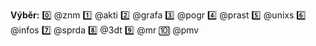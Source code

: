 **Výběr:**
:zero: @znm 
:one: @akti 
:two: @grafa 
:three: @pogr 
:four: @prast 
:five: @unixs 
:six: @infos 
:seven: @sprda 
:eight: @3dt 
:nine: @mr 
:keycap_ten: @pmv